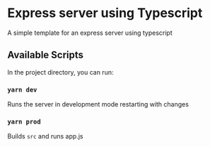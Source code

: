 # Express server using Typescript

A simple template for an express server using typescript

## Available Scripts

In the project directory, you can run:

### `yarn dev`

Runs the server in development mode restarting with changes

### `yarn prod`

Builds `src` and runs app.js
